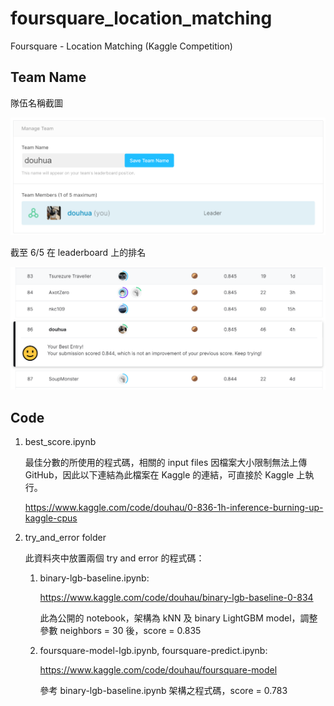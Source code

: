 # foursquare_location_matching
Foursquare - Location Matching (Kaggle Competition)

## Team Name

隊伍名稱截圖

![image](https://github.com/joeroy5376998/foursquare_location_matching/blob/main/image/team.PNG)

截至 6/5 在 leaderboard 上的排名

![image](https://github.com/joeroy5376998/foursquare_location_matching/blob/main/image/rank.PNG)

## Code

1. best_score.ipynb
     
     最佳分數的所使用的程式碼，相關的 input files 因檔案大小限制無法上傳 GitHub，因此以下連結為此檔案在 Kaggle 的連結，可直接於 Kaggle 上執行。
     
     https://www.kaggle.com/code/douhau/0-836-1h-inference-burning-up-kaggle-cpus

2. try_and_error folder
     
     此資料夾中放置兩個 try and error 的程式碼：
     
     1. binary-lgb-baseline.ipynb:
     
        https://www.kaggle.com/code/douhau/binary-lgb-baseline-0-834
        
        此為公開的 notebook，架構為 kNN 及 binary LightGBM model，調整參數 neighbors = 30 後，score = 0.835
        
     2. foursquare-model-lgb.ipynb, foursquare-predict.ipynb:
     
        https://www.kaggle.com/code/douhau/foursquare-model
        
        參考 binary-lgb-baseline.ipynb 架構之程式碼，score = 0.783
